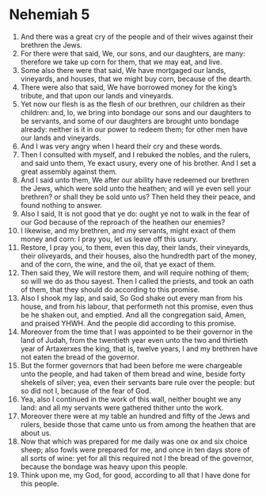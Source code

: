 ﻿# Nehemiah 5
1. And there was a great cry of the people and of their wives against their brethren the Jews. 
2. For there were that said, We, our sons, and our daughters, are many: therefore we take up corn for them, that we may eat, and live. 
3. Some also there were that said, We have mortgaged our lands, vineyards, and houses, that we might buy corn, because of the dearth. 
4. There were also that said, We have borrowed money for the king’s tribute, and that upon our lands and vineyards. 
5. Yet now our flesh is as the flesh of our brethren, our children as their children: and, lo, we bring into bondage our sons and our daughters to be servants, and some of our daughters are brought unto bondage already: neither is it in our power to redeem them; for other men have our lands and vineyards. 
6.  And I was very angry when I heard their cry and these words. 
7. Then I consulted with myself, and I rebuked the nobles, and the rulers, and said unto them, Ye exact usury, every one of his brother. And I set a great assembly against them. 
8. And I said unto them, We after our ability have redeemed our brethren the Jews, which were sold unto the heathen; and will ye even sell your brethren? or shall they be sold unto us? Then held they their peace, and found nothing to answer. 
9. Also I said, It is not good that ye do: ought ye not to walk in the fear of our God because of the reproach of the heathen our enemies? 
10. I likewise, and my brethren, and my servants, might exact of them money and corn: I pray you, let us leave off this usury. 
11. Restore, I pray you, to them, even this day, their lands, their vineyards, their oliveyards, and their houses, also the hundredth part of the money, and of the corn, the wine, and the oil, that ye exact of them. 
12. Then said they, We will restore them, and will require nothing of them; so will we do as thou sayest. Then I called the priests, and took an oath of them, that they should do according to this promise. 
13. Also I shook my lap, and said, So God shake out every man from his house, and from his labour, that performeth not this promise, even thus be he shaken out, and emptied. And all the congregation said, Amen, and praised YHWH. And the people did according to this promise. 
14.  Moreover from the time that I was appointed to be their governor in the land of Judah, from the twentieth year even unto the two and thirtieth year of Artaxerxes the king, that is, twelve years, I and my brethren have not eaten the bread of the governor. 
15. But the former governors that had been before me were chargeable unto the people, and had taken of them bread and wine, beside forty shekels of silver; yea, even their servants bare rule over the people: but so did not I, because of the fear of God. 
16. Yea, also I continued in the work of this wall, neither bought we any land: and all my servants were gathered thither unto the work. 
17. Moreover there were at my table an hundred and fifty of the Jews and rulers, beside those that came unto us from among the heathen that are about us. 
18. Now that which was prepared for me daily was one ox and six choice sheep; also fowls were prepared for me, and once in ten days store of all sorts of wine: yet for all this required not I the bread of the governor, because the bondage was heavy upon this people. 
19. Think upon me, my God, for good, according to all that I have done for this people. 
